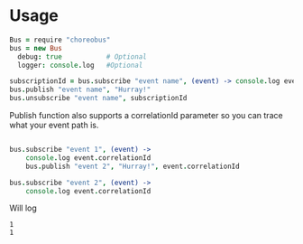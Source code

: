 # Usage

```coffeescript
Bus = require "choreobus"
bus = new Bus
  debug: true           # Optional
  logger: console.log   #Optional

subscriptionId = bus.subscribe "event name", (event) -> console.log event.parameter
bus.publish "event name", "Hurray!"
bus.unsubscribe "event name", subscriptionId

```

Publish function also supports a correlationId parameter so you can trace what your event path is.

```coffeescript

bus.subscribe "event 1", (event) ->
    console.log event.correlationId
    bus.publish "event 2", "Hurray!", event.correlationId

bus.subscribe "event 2", (event) ->
    console.log event.correlationId
```

Will log

```
1
1
```
